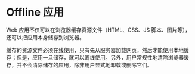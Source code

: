 # Offline 应用

Web 应用不仅可以在浏览器缓存资源文件（HTML、CSS、JS 脚本、图片等），还可以把应用本身储存到浏览器。

缓存的资源文件必须在线使用，只有先从服务器加载网页，然后才能使用本地缓存；但是，应用一旦储存，就可以离线使用。另外，用户常规性地清除浏览器缓存，并不会清除储存的应用，除非用户显式地卸载或删除它们。

